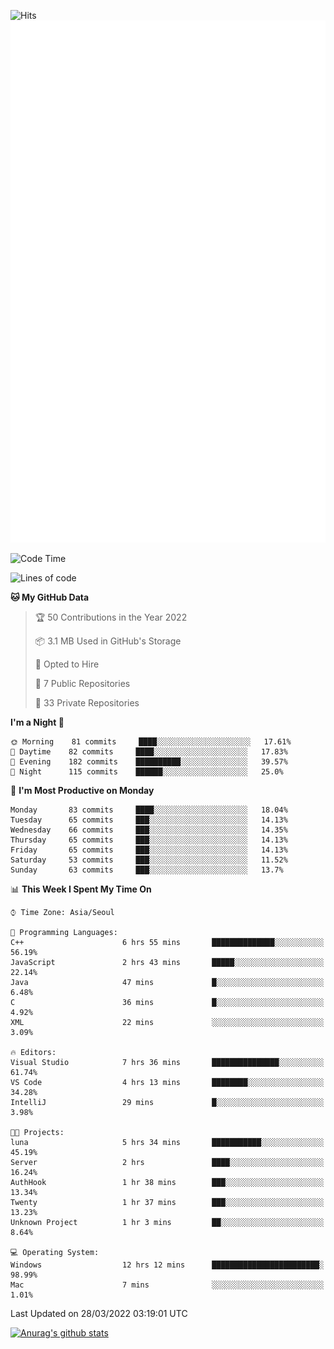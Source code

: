 ![Hits](https://hits.seeyoufarm.com/api/count/incr/badge.svg?url=https%3A%2F%2Fgithub.com%2Fkokose1234&count_bg=%2379C83D&title_bg=%23555555&icon=apple.svg&icon_color=%23E7E7E7&title=hits&edge_flat=false)
<br/>
![Metrics](https://github.com/kokose1234/kokose1234/blob/main/github-metrics.svg)

<!--START_SECTION:waka-->
![Code Time](http://img.shields.io/badge/Code%20Time-607%20hrs%201%20min-blue)

![Lines of code](https://img.shields.io/badge/From%20Hello%20World%20I%27ve%20Written-2%20Million%20lines%20of%20code-blue)

**🐱 My GitHub Data** 

> 🏆 50 Contributions in the Year 2022
 > 
> 📦 3.1 MB Used in GitHub's Storage 
 > 
> 💼 Opted to Hire
 > 
> 📜 7 Public Repositories 
 > 
> 🔑 33 Private Repositories  
 > 
**I'm a Night 🦉** 

```text
🌞 Morning    81 commits     ████░░░░░░░░░░░░░░░░░░░░░   17.61% 
🌆 Daytime    82 commits     ████░░░░░░░░░░░░░░░░░░░░░   17.83% 
🌃 Evening    182 commits    ██████████░░░░░░░░░░░░░░░   39.57% 
🌙 Night      115 commits    ██████░░░░░░░░░░░░░░░░░░░   25.0%

```
📅 **I'm Most Productive on Monday** 

```text
Monday       83 commits     ████░░░░░░░░░░░░░░░░░░░░░   18.04% 
Tuesday      65 commits     ███░░░░░░░░░░░░░░░░░░░░░░   14.13% 
Wednesday    66 commits     ███░░░░░░░░░░░░░░░░░░░░░░   14.35% 
Thursday     65 commits     ███░░░░░░░░░░░░░░░░░░░░░░   14.13% 
Friday       65 commits     ███░░░░░░░░░░░░░░░░░░░░░░   14.13% 
Saturday     53 commits     ███░░░░░░░░░░░░░░░░░░░░░░   11.52% 
Sunday       63 commits     ███░░░░░░░░░░░░░░░░░░░░░░   13.7%

```


📊 **This Week I Spent My Time On** 

```text
⌚︎ Time Zone: Asia/Seoul

💬 Programming Languages: 
C++                      6 hrs 55 mins       ██████████████░░░░░░░░░░░   56.19% 
JavaScript               2 hrs 43 mins       █████░░░░░░░░░░░░░░░░░░░░   22.14% 
Java                     47 mins             █░░░░░░░░░░░░░░░░░░░░░░░░   6.48% 
C                        36 mins             █░░░░░░░░░░░░░░░░░░░░░░░░   4.92% 
XML                      22 mins             ░░░░░░░░░░░░░░░░░░░░░░░░░   3.09%

🔥 Editors: 
Visual Studio            7 hrs 36 mins       ███████████████░░░░░░░░░░   61.74% 
VS Code                  4 hrs 13 mins       ████████░░░░░░░░░░░░░░░░░   34.28% 
IntelliJ                 29 mins             █░░░░░░░░░░░░░░░░░░░░░░░░   3.98%

🐱‍💻 Projects: 
luna                     5 hrs 34 mins       ███████████░░░░░░░░░░░░░░   45.19% 
Server                   2 hrs               ████░░░░░░░░░░░░░░░░░░░░░   16.24% 
AuthHook                 1 hr 38 mins        ███░░░░░░░░░░░░░░░░░░░░░░   13.34% 
Twenty                   1 hr 37 mins        ███░░░░░░░░░░░░░░░░░░░░░░   13.23% 
Unknown Project          1 hr 3 mins         ██░░░░░░░░░░░░░░░░░░░░░░░   8.64%

💻 Operating System: 
Windows                  12 hrs 12 mins      ████████████████████████░   98.99% 
Mac                      7 mins              ░░░░░░░░░░░░░░░░░░░░░░░░░   1.01%

```


 Last Updated on 28/03/2022 03:19:01 UTC
<!--END_SECTION:waka-->

[![Anurag's github stats](https://github-readme-stats.vercel.app/api?username=kokose1234&theme=dracula)](https://github.com/anuraghazra/github-readme-stats)



	
